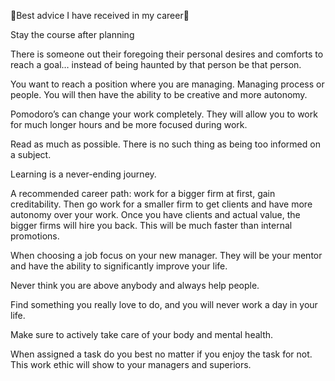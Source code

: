 
🔑Best advice I have received in my career🔑
  
 
Stay the course after planning

 
There is someone out their foregoing their personal desires and comforts to reach a goal… instead of being haunted by that person be that person.

 
You want to reach a position where you are managing.  Managing process or people.  You will then have the ability to be creative and more autonomy.

 
Pomodoro’s can change your work completely.  They will allow you to work for much longer hours and be more focused during work.

 
Read as much as possible.  There is no such thing as being too informed on a subject.

 
Learning is a never-ending journey.


A recommended career path: work for a bigger firm at first, gain creditability.  Then go work for a smaller firm to get clients and have more autonomy over your work.  Once you have clients and actual value, the bigger firms will hire you back.  This will be much faster than internal promotions.


When choosing a job focus on your new manager.  They will be your mentor and have the ability to significantly improve your life.


Never think you are above anybody and always help people.


Find something you really love to do, and you will never work a day in your life.


Make sure to actively take care of your body and mental health.


When assigned a task do you best no matter if you enjoy the task for not.  This work ethic will show to your managers and superiors.

